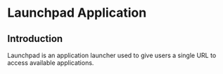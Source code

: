 Launchpad Application
=====================

Introduction
------------
Launchpad is an application launcher used to give users a single URL to
access available applications.